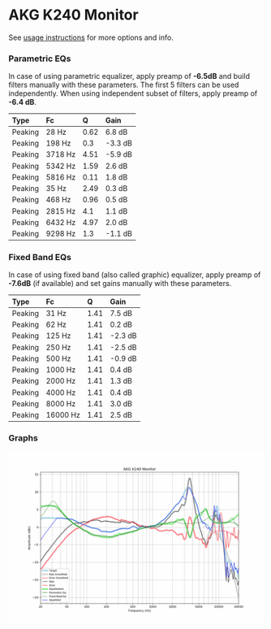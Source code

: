 # AKG K240 Monitor
See [usage instructions](https://github.com/jaakkopasanen/AutoEq#usage) for more options and info.

### Parametric EQs
In case of using parametric equalizer, apply preamp of **-6.5dB** and build filters manually
with these parameters. The first 5 filters can be used independently.
When using independent subset of filters, apply preamp of **-6.4 dB**.

| Type    | Fc      |    Q | Gain    |
|:--------|:--------|:-----|:--------|
| Peaking | 28 Hz   | 0.62 | 6.8 dB  |
| Peaking | 198 Hz  | 0.3  | -3.3 dB |
| Peaking | 3718 Hz | 4.51 | -5.9 dB |
| Peaking | 5342 Hz | 1.59 | 2.6 dB  |
| Peaking | 5816 Hz | 0.11 | 1.8 dB  |
| Peaking | 35 Hz   | 2.49 | 0.3 dB  |
| Peaking | 468 Hz  | 0.96 | 0.5 dB  |
| Peaking | 2815 Hz | 4.1  | 1.1 dB  |
| Peaking | 6432 Hz | 4.97 | 2.0 dB  |
| Peaking | 9298 Hz | 1.3  | -1.1 dB |

### Fixed Band EQs
In case of using fixed band (also called graphic) equalizer, apply preamp of **-7.6dB**
(if available) and set gains manually with these parameters.

| Type    | Fc       |    Q | Gain    |
|:--------|:---------|:-----|:--------|
| Peaking | 31 Hz    | 1.41 | 7.5 dB  |
| Peaking | 62 Hz    | 1.41 | 0.2 dB  |
| Peaking | 125 Hz   | 1.41 | -2.3 dB |
| Peaking | 250 Hz   | 1.41 | -2.5 dB |
| Peaking | 500 Hz   | 1.41 | -0.9 dB |
| Peaking | 1000 Hz  | 1.41 | 0.4 dB  |
| Peaking | 2000 Hz  | 1.41 | 1.3 dB  |
| Peaking | 4000 Hz  | 1.41 | 0.4 dB  |
| Peaking | 8000 Hz  | 1.41 | 3.0 dB  |
| Peaking | 16000 Hz | 1.41 | 2.5 dB  |

### Graphs
![](./AKG%20K240%20Monitor.png)